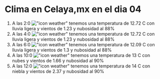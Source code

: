 # Clima en Celaya,mx en el dia 04

1. A las 2:0 !["icon weather"](http://openweathermap.org/img/w/10n.png) tenemos una temperatura de 12.72 C con lluvia ligera y  vientos de 1.23 y nubosidad al 88%
1. A las 4:0 !["icon weather"](http://openweathermap.org/img/w/10n.png) tenemos una temperatura de 12.72 C con lluvia ligera y  vientos de 1.23 y nubosidad al 88%
1. A las 6:0 !["icon weather"](http://openweathermap.org/img/w/10n.png) tenemos una temperatura de 12.09 C con lluvia ligera y  vientos de 1.3 y nubosidad al 88%
1. A las 10:0 !["icon weather"](http://openweathermap.org/img/w/04d.png) tenemos una temperatura de 13 C con nubes y  vientos de 1.66 y nubosidad al 90%
1. A las 12:0 !["icon weather"](http://openweathermap.org/img/w/50d.png) tenemos una temperatura de 14 C con niebla y  vientos de 2.37 y nubosidad al 90%

